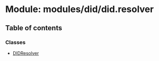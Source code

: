 # Module: modules/did/did.resolver

## Table of contents

### Classes

- [DIDResolver](../classes/modules_did_did_resolver.DIDResolver.md)
